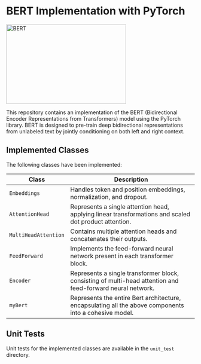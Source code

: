 # BERT Implementation with PyTorch

<div align="left">
    <img src="https://i.gifer.com/9q0x.gif" width="320" height="213" alt="BERT">
</div>

This repository contains an implementation of the BERT (Bidirectional Encoder Representations from Transformers) model using the PyTorch library. BERT is designed to pre-train deep bidirectional representations from unlabeled text by jointly conditioning on both left and right context.

## Implemented Classes

The following classes have been implemented:

| Class                | Description   |
|----------------------|---------------|
| `Embeddings`         | Handles token and position embeddings, normalization, and dropout. |
| `AttentionHead`      | Represents a single attention head, applying linear transformations and scaled dot product attention. |
| `MultiHeadAttention` | Contains multiple attention heads and concatenates their outputs. |
| `FeedForward`        | Implements the feed-forward neural network present in each transformer block. |
| `Encoder`            | Represents a single transformer block, consisting of multi-head attention and feed-forward neural network. |
| `myBert`             | Represents the entire Bert architecture, encapsulating all the above components into a cohesive model. |

## Unit Tests

Unit tests for the implemented classes are available in the `unit_test` directory.
